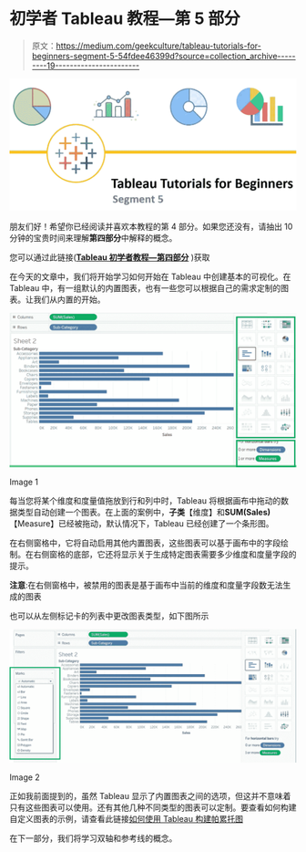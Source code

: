 # 初学者 Tableau 教程—第 5 部分

> 原文：<https://medium.com/geekculture/tableau-tutorials-for-beginners-segment-5-54fdee46399d?source=collection_archive---------19----------------------->

![](img/425a4fdce71d13c522a40b626b3bd173.png)

朋友们好！希望你已经阅读并喜欢本教程的第 4 部分。如果您还没有，请抽出 10 分钟的宝贵时间来理解**第四部分**中解释的概念。

您可以通过此链接([**Tableau 初学者教程—第四部分**](/geekculture/tableau-tutorials-for-beginners-segment-4-1ee06db32a75?source=friends_link&sk=0d96c354fc65dd5b2a3047f959b21698) )获取

在今天的文章中，我们将开始学习如何开始在 Tableau 中创建基本的可视化。在 Tableau 中，有一组默认的内置图表，也有一些您可以根据自己的需求定制的图表。让我们从内置的开始。

![](img/5978740a8aa9efc763e48d14f686fe20.png)

Image 1

每当您将某个维度和度量值拖放到行和列中时，Tableau 将根据画布中拖动的数据类型自动创建一个图表。在上面的案例中，**子类**【维度】和**SUM(Sales)**【Measure】已经被拖动，默认情况下，Tableau 已经创建了一个条形图。

在右侧窗格中，它将自动启用其他内置图表，这些图表可以基于画布中的字段绘制。在右侧窗格的底部，它还将显示关于生成特定图表需要多少维度和度量字段的提示。

**注意**:在右侧窗格中，被禁用的图表是基于画布中当前的维度和度量字段数无法生成的图表

也可以从左侧标记卡的列表中更改图表类型，如下图所示

![](img/9440c2f18a94884061404849aaba053e.png)

Image 2

正如我前面提到的，虽然 Tableau 显示了内置图表之间的选项，但这并不意味着只有这些图表可以使用。还有其他几种不同类型的图表可以定制。要查看如何构建自定义图表的示例，请查看此链接[如何使用 Tableau 构建帕累托图](/geekculture/how-to-construct-pareto-chart-using-tableau-695680ee9f08?source=friends_link&sk=c637e0a060e439718e868dedd491cab2)

在下一部分，我们将学习双轴和参考线的概念。